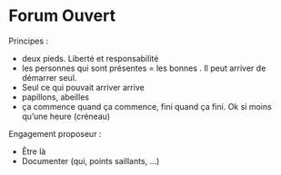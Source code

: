 # Forum Ouvert

Principes : 
- deux pieds. Liberté et responsabilité
- les personnes qui sont présentes = les bonnes . Il peut arriver de démarrer seul.
- Seul ce qui pouvait arriver arrive
- papillons, abeilles
- ça commence quand ça commence, fini quand ça fini. Ok si moins qu’une heure (créneau)

Engagement proposeur :
- Être là
- Documenter (qui, points saillants, …)


